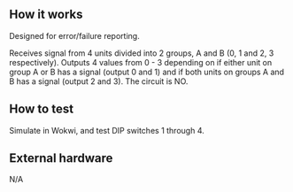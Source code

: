 <!---

This file is used to generate your project datasheet. Please fill in the information below and delete any unused
sections.

You can also include images in this folder and reference them in the markdown. Each image must be less than
512 kb in size, and the combined size of all images must be less than 1 MB.
-->

## How it works

Designed for error/failure reporting.

Receives signal from 4 units divided into 2 groups, A and B (0, 1 and 2, 3 respectively). Outputs 4 values from 0 - 3 depending on if either unit on group A or B has a signal (output 0 and 1) and if both units on groups A and B has a signal (output 2 and 3). The circuit is NO.

## How to test

Simulate in Wokwi, and test DIP switches 1 through 4.

## External hardware

N/A
